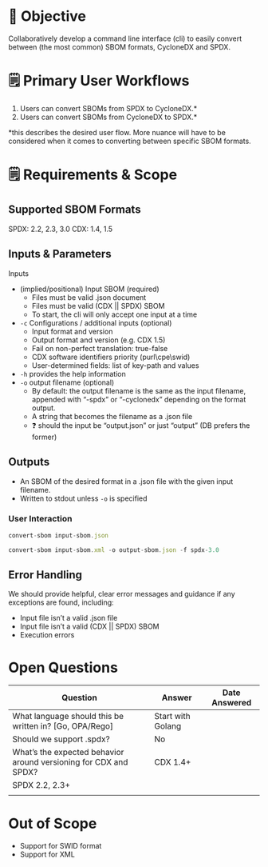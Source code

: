 # 🎯 Objective

Collaboratively develop a command line interface (cli) to easily convert between (the most common) SBOM formats, CycloneDX and SPDX. 


# 🗒️ Primary User Workflows

1. Users can convert SBOMs from SPDX to CycloneDX.*
2. Users can convert SBOMs from CycloneDX to SPDX.*

*this describes the desired user flow. More nuance will have to be considered when it comes to converting between specific SBOM formats. 


# 🗒️ Requirements & Scope

## Supported SBOM Formats

SPDX: 2.2, 2.3, 3.0
CDX: 1.4, 1.5

## Inputs & Parameters

Inputs

- (implied/positional) Input SBOM (required)
    - Files must be valid .json document
    - Files must be valid (CDX || SPDX) SBOM
    - To start, the cli will only accept one input at a time
- `-c` Configurations / additional inputs (optional)
    - Input format and version
    - Output format and version (e.g. CDX 1.5)
    - Fail on non-perfect translation: true-false
    - CDX software identifiers priority (purl\cpe\swid)
    - User-determined fields: list of key-path and values
- `-h` provides the help information
- `-o` output filename (optional)
    - By default: the output filename is the same as the input filename, appended with “-spdx” or “-cyclonedx” depending on the format output.
    - A string that becomes the filename as a .json file
    - ❓ should the input be “output.json” or just “output” (DB prefers the former)


## Outputs

- An SBOM of the desired format in a .json file with the given input filename.
- Written to stdout unless `-o` is specified


### User Interaction

```jsx
convert-sbom input-sbom.json 

convert-sbom input-sbom.xml -o output-sbom.json -f spdx-3.0
```


## Error Handling

We should provide helpful, clear error messages and guidance if any exceptions are found, including:

- Input file isn’t a valid .json file
- Input file isn’t a valid (CDX || SPDX) SBOM
- Execution errors


# Open Questions

| Question | Answer | Date Answered |
| --- | --- | --- |
| What language should this be written in? [Go, OPA/Rego] | Start with Golang |  |
| Should we support .spdx? | No |  |
| What’s the expected behavior around versioning for CDX and SPDX? | CDX 1.4+
SPDX 2.2, 2.3+ |  |
|  |  |  |


# Out of Scope

- Support for SWID format
- Support for XML